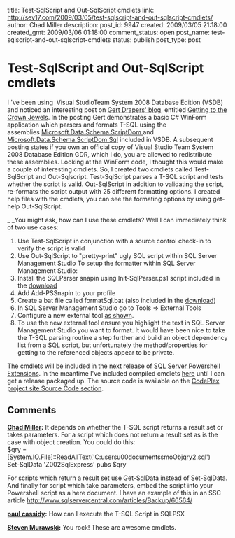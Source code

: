 title: Test-SqlScript and Out-SqlScript cmdlets
link: http://sev17.com/2009/03/05/test-sqlscript-and-out-sqlscript-cmdlets/
author: Chad Miller
description: 
post_id: 9947
created: 2009/03/05 21:18:00
created_gmt: 2009/03/06 01:18:00
comment_status: open
post_name: test-sqlscript-and-out-sqlscript-cmdlets
status: publish
post_type: post

# Test-SqlScript and Out-SqlScript cmdlets

I 've been using  Visual StudioTeam System 2008 Database Edition (VSDB) and noticed an interesting post on [Gert Drapers' blog](http://blogs.msdn.com/gertd/default.aspx), entitled [Getting to the Crown Jewels](http://blogs.msdn.com/gertd/archive/2008/08/21/getting-to-the-crown-jewels.aspx). In the posting Gert demonstrates a basic C# WinForm application which parsers and formats T-SQL using the assemblies [Microsoft.Data.Schema.ScriptDom ](http://msdn.microsoft.com/en-us/library/microsoft.data.schema.scriptdom.aspx)and [Microsoft.Data.Schema.ScriptDom.Sql](http://msdn.microsoft.com/en-us/library/microsoft.data.schema.scriptdom.sql.aspx) included in VSDB. A subsequent posting states if you own an official copy of Visual Studio Team System 2008 Database Edition GDR, which I do, you are allowed to redistribute these assemblies. Looking at the WinForm code, I thought this would make a couple of interesting cmdlets. So, I created two cmdlets called Test-SqlScript and Out-Sqlscript. Test-SqlScript parses a T-SQL script and tests whether the script is valid. Out-SqlScript in addition to validating the script, re-formats the script output with 25 different formatting options. I created help files with the cmdlets, you can see the formating options by using get-help Out-SqlScript.

_ _You might ask, how can I use these cmdlets? Well I can immediately think of two use cases:

  1. Use Test-SqlScript in conjunction with a source control check-in to verify the script is valid
  2. Use Out-SqlScript to "pretty-print" ugly SQL script within SQL Server Management Studio
To setup the formatter within SQL Server Management Studio: 
  1. Install the SQLParser snapin using Init-SqlParser.ps1 script included in the [download ](http://cid-ea42395138308430.skydrive.live.com/self.aspx/Public/SQLParser.zip)
  2. Add Add-PSSnapin to your profile
  3. Create a bat file called formatSql.bat (also included in the [download](http://cid-ea42395138308430.skydrive.live.com/self.aspx/Public/SQLParser.zip))
  4. In SQL Server Management Studio go to Tools => External Tools
  5. Configure a new external tool [as shown](http://images.sev17.com/formatsql.jpg).
  6. To use the new external tool ensure you highlight the text in SQL Server Management Studio you want to format.
It would have been nice to take the T-SQL parsing routine a step further and build an object dependency list from a SQL script, but unfortunately the method/properties for getting to the referenced objects appear to be private. 

The cmdlets will be included in the next release of [SQL Server Powershell Extensions](http://sqlpsx.codeplex.com/). In the meantime I've included compiled cmdlets [here](http://cid-ea42395138308430.skydrive.live.com/self.aspx/Public/SQLParser.zip) until I can get a release packaged up. The source code is available on the [CodePlex project site Source Code section](http://sqlpsx.codeplex.com/SourceControl/ListDownloadableCommits.aspx).

## Comments

**[Chad Miller](#38 "2009-07-13 21:18:00"):** It depends on whether the T-SQL script returns a result set or takes parameters. For a script which does not return a result set as is the case with object creation. You could do this:  
$qry = [System.IO.File]::ReadAllText('C:usersu00documentssmoObjqry2.sql')  
Set-SqlData 'Z002SqlExpress' pubs $qry  
  
For scripts which return a result set use Get-SqlData instead of Set-SqlData. And finally for script which take parameters, embed the script into your Powershell script as a here document. I have an example of this in an SSC article <http://www.sqlservercentral.com/articles/Backup/66564/>

**[paul cassidy](#39 "2009-07-12 21:18:00"):** How can I execute the T-SQL Script in SQLPSX

**[Steven Murawski](#40 "2009-03-06 21:18:00"):** You rock! These are awesome cmdlets.

